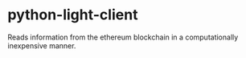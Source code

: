 # python-light-client
Reads information from the ethereum blockchain in a computationally inexpensive manner.
